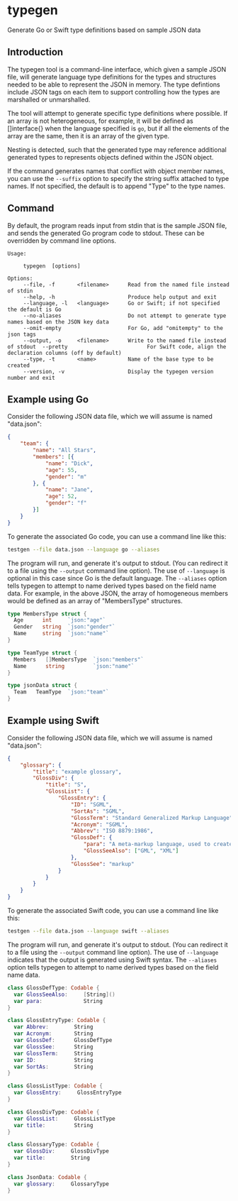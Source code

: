 # typegen

Generate Go or Swift type definitions based on sample JSON data

## Introduction

The typegen tool is a command-line interface, which given a sample JSON file,
will generate language type definitions
for the types and structures needed to be able to represent the JSON in memory.
The type defintions include JSON tags on each item to support controlling how
the types are marshalled or unmarshalled.

The tool will attempt to generate specific type definitions where possible. If
an array is not heterogeneous, for example, it will be defined as []interface{}
when the language specified is `go`, but if all the elements of the array are
the same, then it is an array of the given type.

Nesting is detected, such that the generated type may reference additional
generated types to represents objects defined within the JSON object.

If the command generates names that conflict with object member names, you can
use the `--suffix` option to specify the string suffix attached to type names.
If not specified, the default is to append "Type" to the type names.

## Command

By default, the program reads input from stdin that is the sample JSON file, and
sends the generated Go program code to stdout. These can be overridden by command
line options.

```text
Usage:

     typegen  [options]

Options:
     --file, -f       <filename>      Read from the named file instead of stdin
     --help, -h                       Produce help output and exit
     --language, -l   <language>      Go or Swift; if not specified the default is Go
     --no-aliases                     Do not attempt to generate type names based on the JSON key data
     --omit-empty                     For Go, add "omitempty" to the json tags
     --output, -o     <filename>      Write to the named file instead of stdout  --pretty                         For Swift code, align the declaration columns (off by default)
     --type, -t       <name>          Name of the base type to be created
     --version, -v                    Display the typegen version number and exit
```

## Example using Go

Consider the following JSON data file, which we will assume is named "data.json":

```json
{
    "team": {
        "name": "All Stars",
        "members": [{
            "name": "Dick",
            "age": 55,
            "gender": "m"
        }, {
            "name": "Jane",
            "age": 52,
            "gender": "f"
        }]
    }
}
```

To generate the associated Go code, you can use a command line like this:

```sh
testgen --file data.json --language go --aliases
```

The program will run, and generate it's output to stdout. (You can redirect it to a file
using the `--output` command line option). The use of `--language` is optional in this case
since Go is the default language. The `--aliases` option tells typegen to attempt to name
derived types based on the field name data. For example, in the above JSON, the array of
homogeneous members would be defined as an array of "MembersType" structures.

```go
type MembersType struct {
  Age      int     `json:"age"`
  Gender   string  `json:"gender"`
  Name     string  `json:"name"`
}

type TeamType struct {
  Members   []MembersType  `json:"members"`
  Name      string         `json:"name"`
}

type jsonData struct {
  Team   TeamType  `json:"team"`
}
```

## Example using Swift

Consider the following JSON data file, which we will assume is named "data.json":

```json
{
    "glossary": {
        "title": "example glossary",
        "GlossDiv": {
            "title": "S",
            "GlossList": {
                "GlossEntry": {
                    "ID": "SGML",
                    "SortAs": "SGML",
                    "GlossTerm": "Standard Generalized Markup Language",
                    "Acronym": "SGML",
                    "Abbrev": "ISO 8879:1986",
                    "GlossDef": {
                        "para": "A meta-markup language, used to create markup languages such as DocBook.",
                        "GlossSeeAlso": ["GML", "XML"]
                    },
                    "GlossSee": "markup"
                }
            }
        }
    }
}
```

To generate the associated Swift code, you can use a command line like this:

```sh
testgen --file data.json --language swift --aliases
```

The program will run, and generate it's output to stdout. (You can redirect it to a file
using the `--output` command line option). The use of `--language` indicates that the output
is generated using Swift syntax. The `--aliases` option tells typegen to attempt to name
derived types based on the field name data.

```swift
class GlossDefType: Codable {
  var GlossSeeAlso:     [String]()
  var para:             String    
}

class GlossEntryType: Codable {
  var Abbrev:        String      
  var Acronym:       String      
  var GlossDef:      GlossDefType
  var GlossSee:      String      
  var GlossTerm:     String      
  var ID:            String      
  var SortAs:        String      
}

class GlossListType: Codable {
  var GlossEntry:     GlossEntryType
}

class GlossDivType: Codable {
  var GlossList:     GlossListType
  var title:         String       
}

class GlossaryType: Codable {
  var GlossDiv:     GlossDivType
  var title:        String      
}

class JsonData: Codable {
  var glossary:     GlossaryType
}

```
